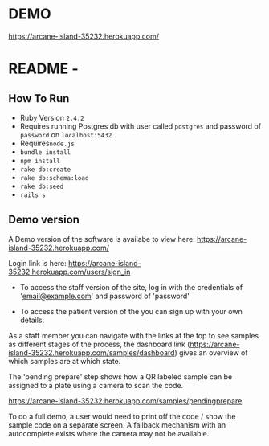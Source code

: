 # DEMO

https://arcane-island-35232.herokuapp.com/


# README -

## How To Run

 - Ruby Version `2.4.2`
 - Requires running Postgres db with user called `postgres` and password of `password` on `localhost:5432`
 - Requires`node.js`
 - `bundle install`
 - `npm install`
 - `rake db:create`
 - `rake db:schema:load`
 - `rake db:seed`
 - `rails s`
 
 ## Demo version
 
A Demo version of the software is availabe to view here: https://arcane-island-35232.herokuapp.com/

Login link is here: https://arcane-island-35232.herokuapp.com/users/sign_in

 - To access the staff version of the site, log in with the credentials of 'email@example.com' and password of 'password' 

 - To access the patient version of the you can sign up with your own details. 

As a staff member you can navigate with the links at the top to see samples as different stages of the process, the dashboard link (https://arcane-island-35232.herokuapp.com/samples/dashboard) gives an overview of which samples are at which state.

The 'pending prepare' step shows how a QR labeled sample can be assigned to a plate using a camera to scan the code.

https://arcane-island-35232.herokuapp.com/samples/pendingprepare

To do a full demo, a user would need to print off the code / show the sample code on a separate screen. A fallback mechanism with an autocomplete exists where the camera may not be available.
